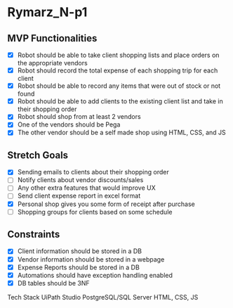 # Rymarz_N-p1

## MVP Functionalities
 - [x] Robot should be able to take client shopping lists and place orders on the appropriate vendors
 - [x] Robot should record the total expense of each shopping trip for each client
 - [x] Robot should be able to record any items that were out of stock or not found
 - [x] Robot should be able to add clients to the existing client list and take in their shopping order
 - [x] Robot should shop from at least 2 vendors
 - [x] One of the vendors should be Pega
 - [x] The other vendor should be a self made shop using HTML, CSS, and JS
 
## Stretch Goals
- [x] Sending emails to clients about their shopping order
- [ ]  Notify clients about vendor discounts/sales
- [ ] Any other extra features that would improve UX
- [ ]  Send client expense report in excel format
- [x] Personal shop gives you some form of receipt after purchase
- [ ]  Shopping groups for clients based on some schedule
 
## Constraints
 - [x] Client information should be stored in a DB
 - [x] Vendor information should be stored in a webpage
 - [x] Expense Reports should be stored in a DB
 - [x] Automations should have exception handling enabled
 - [x] DB tables should be 3NF
 
Tech Stack
UiPath Studio
PostgreSQL/SQL Server
HTML, CSS, JS
